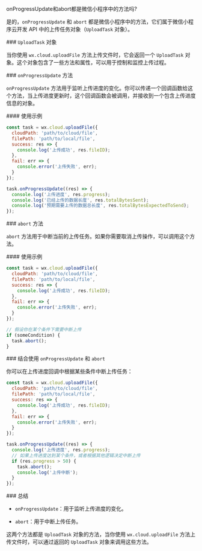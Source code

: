 onProgressUpdate和abort都是微信小程序中的方法吗?

是的，`onProgressUpdate` 和 `abort` 都是微信小程序中的方法，它们属于微信小程序云开发 API 中的上传任务对象（`UploadTask` 对象）。

\### `UploadTask` 对象

当你使用 `wx.cloud.uploadFile` 方法上传文件时，它会返回一个 `UploadTask` 对象。这个对象包含了一些方法和属性，可以用于控制和监控上传过程。

\### `onProgressUpdate` 方法

`onProgressUpdate` 方法用于监听上传进度的变化。你可以传递一个回调函数给这个方法，当上传进度更新时，这个回调函数会被调用，并接收到一个包含上传进度信息的对象。

\#### 使用示例

```javascript
const task = wx.cloud.uploadFile({
  cloudPath: 'path/to/cloud/file',
  filePath: 'path/to/local/file',
  success: res => {
    console.log('上传成功', res.fileID);
  },
  fail: err => {
    console.error('上传失败', err);
  }
});

task.onProgressUpdate((res) => {
  console.log('上传进度', res.progress);
  console.log('已经上传的数据长度', res.totalBytesSent);
  console.log('预期需要上传的数据总长度', res.totalBytesExpectedToSend);
});
```

\### `abort` 方法

`abort` 方法用于中断当前的上传任务。如果你需要取消上传操作，可以调用这个方法。

\#### 使用示例

```javascript
const task = wx.cloud.uploadFile({
  cloudPath: 'path/to/cloud/file',
  filePath: 'path/to/local/file',
  success: res => {
    console.log('上传成功', res.fileID);
  },
  fail: err => {
    console.error('上传失败', err);
  }
});

// 假设你在某个条件下需要中断上传
if (someCondition) {
  task.abort();
}
```

\### 结合使用 `onProgressUpdate` 和 `abort`

你可以在上传进度回调中根据某些条件中断上传任务：

```javascript
const task = wx.cloud.uploadFile({
  cloudPath: 'path/to/cloud/file',
  filePath: 'path/to/local/file',
  success: res => {
    console.log('上传成功', res.fileID);
  },
  fail: err => {
    console.error('上传失败', err);
  }
});

task.onProgressUpdate((res) => {
  console.log('上传进度', res.progress);
  // 如果上传进度达到某个条件，或者根据其他逻辑决定中断上传
  if (res.progress > 50) {
    task.abort();
    console.log('上传中断');
  }
});
```

\### 总结

- `onProgressUpdate`：用于监听上传进度的变化。

- `abort`：用于中断上传任务。

这两个方法都是 `UploadTask` 对象的方法，当你使用 `wx.cloud.uploadFile` 方法上传文件时，可以通过返回的 `UploadTask` 对象来调用这些方法。
